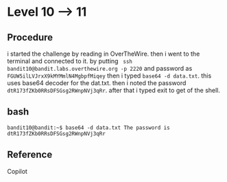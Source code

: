 # Level 10 --> 11

## Procedure
i started the challenge by reading in OverTheWire.
then i went to the terminal and connected to it.
by putting ` ssh bandit10@bandit.labs.overthewire.org -p 2220`
and password as `FGUW5ilLVJrxX9kMYMmlN4MgbpfMiqey`
then i typed `base64 -d data.txt`.
this uses base64 decoder for the dat.txt.
then i noted the password `dtR173fZKb0RRsDFSGsg2RWnpNVj3qRr`.
after that i typed exit to get of the shell.

## bash
`bandit10@bandit:~$ base64 -d data.txt
The password is dtR173fZKb0RRsDFSGsg2RWnpNVj3qRr`

## Reference
Copilot 
